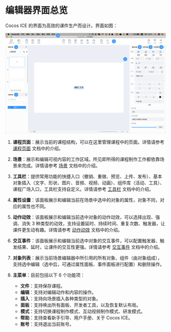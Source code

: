# 编辑器界面总览

Cocos ICE 的界面为高效的课件生产而设计。界面如图：

 ![课程制作模式](img/Curriculum.png)

1. **课程页面**：展示当前的课程结构，可以在这里管理课程中的页面。详情请参考 [课程页面](../../page/index.md) 文档中的介绍。

2. **场景**：展示和编辑可视内容的工作区域。所见即所得的课程制作工作都依靠场景来完成。详情请参考 [场景](../../scene/index.md) 文档中的介绍。

3. **工具栏**：提供常用功能的快捷入口（撤销、重做、预览、上传、发布）、基本对象插入（文字、形状、图片、音频、视频、动画）、组件库（活动、工具）、课程广场入口，工具栏支持自定义。详情请参考 [工具栏](../../tools/index.md) 文档中的介绍。

4. **属性设置**：该面板展示和编辑当前在场景中选中的对象的属性，对象不同，对应的属性也不同。

5. **动作动效**：该面板展示和编辑当前选中对象的动作动效，可以选择出现、强调、消失 3 种类型的动效，支持设置延时、持续时间、重复次数、触发器，让课件更生动有趣。详情请参考 [动作动效](../../effect/index.md) 文档中的介绍。

6. **交互事件**：该面板展示和编辑当前选中对象的交互事件，可以配置触发器、触发结果、延时，让课件的交互性更强。详情请参考 [交互事件](../../event/index.md) 文档中的介绍。

7. **对象列表**：展示当前场景编辑器中所引用的所有对象、组件（由对象组成），支持选中编辑（选中后，可通过属性面板、事件面板进行配置）和删除操作。

8. **主菜单**：目前包括以下 6 个功能项：

    - **文件**：支持保存课程。
    - **编辑**：支持对编辑动作和内容的操作。
    - **插入**：支持向场景插入各种类型的对象。
    - **面板**：支持唤出所有面板、开发者工具，以及恢复默认布局。
    - **模式**：支持切换课程制作模式、互动视频制作模式、研发模式。
    - **帮助**：支持查看新手引导、用户手册、关于 Cocos ICE。
    - **账号**：支持退出当前账号。
